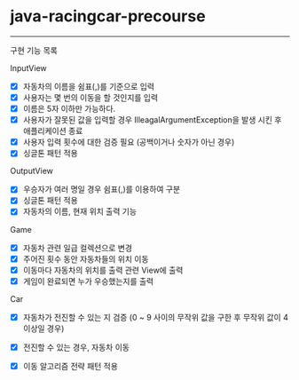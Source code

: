 # java-racingcar-precourse
---

구현 기능 목록

InputView 
- [x] 자동차의 이름을 쉼표(,)를 기준으로 입력
- [x] 사용자는 몇 번의 이동을 할 것인지를 입력
- [x] 이름은 5자 이하만 가능하다.
- [x] 사용자가 잘못된 값을 입력할 경우 IlleagalArgumentException을 발생 시킨 후 애플리케이션 종료
- [x] 사용자 입력 횟수에 대한 검증 필요 (공백이거나 숫자가 아닌 경우)
- [x] 싱글톤 패턴 적용

OutputView
- [x] 우승자가 여러 명일 경우 쉼표(,)를 이용하여 구분
- [x] 싱글톤 패턴 적용
- [x] 자동차의 이름, 현재 위치 출력 기능

Game
- [x] 자동차 관련 일급 컬렉션으로 변경
- [x] 주어진 횟수 동안 자동차들의 위치 이동
- [x] 이동마다 자동차의 위치를 출력 관련 View에 출력
- [x] 게임이 완료되면 누가 우승했는지를 출력

Car
- [x] 자동차가 전진할 수 있는 지 검증 (0 ~ 9 사이의 무작위 값을 구한 후 무작위 값이 4 이상일 경우)
- [x] 전진할 수 있는 경우, 자동차 이동
- [x] 이동 알고리즘 전략 패턴 적용



